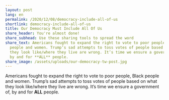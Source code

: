 ```yaml
---
layout: post
lang: en
permalink: /2020/12/08/democracy-include-all-of-us
shortlink: democracy-include-all-of-us
title: Our Democracy Must Include All Of Us
share_header: You're almost done!
share_subhead: Use these sharing tools to spread the word
share_text: Americans fought to expand the right to vote to poor people, Black
  people and women. Trump’s sad attempts to toss votes of people based on what
  they look like/where they live are wrong. It’s time we ensure a government of,
  by and for **ALL** people.
share_image: /assets/uploads/our-democracy-tw-post.jpg
---
```

Americans fought to expand the right to vote to poor people, Black people and women. Trump’s sad attempts to toss votes of people based on what they look like/where they live are wrong. It’s time we ensure a government of, by and for **ALL** people.